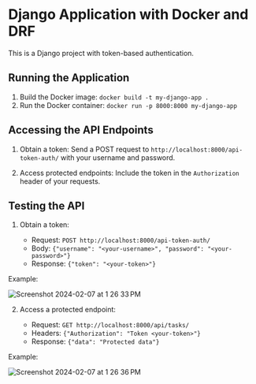 # Django Application with Docker and DRF

This is a Django project with token-based authentication.

## Running the Application

1. Build the Docker image: `docker build -t my-django-app .`
2. Run the Docker container: `docker run -p 8000:8000 my-django-app`

## Accessing the API Endpoints

1. Obtain a token: Send a POST request to `http://localhost:8000/api-token-auth/` with your username and password.

2. Access protected endpoints: Include the token in the `Authorization` header of your requests.

## Testing the API

1. Obtain a token:

   - Request: `POST http://localhost:8000/api-token-auth/`
   - Body: `{"username": "<your-username>", "password": "<your-password>"}`
   - Response: `{"token": "<your-token>"}`
  
Example:
  
![Screenshot 2024-02-07 at 1 26 33 PM](https://github.com/izzatkarimov/django_task/assets/108251704/879b5098-2d05-42a1-be17-064bd41f8479)

2. Access a protected endpoint:

   - Request: `GET http://localhost:8000/api/tasks/`
   - Headers: `{"Authorization": "Token <your-token>"}`
   - Response: `{"data": "Protected data"}`

Example:
  
![Screenshot 2024-02-07 at 1 26 36 PM](https://github.com/izzatkarimov/django_task/assets/108251704/849d9130-01f8-4465-b91b-48cdc4b33876)
